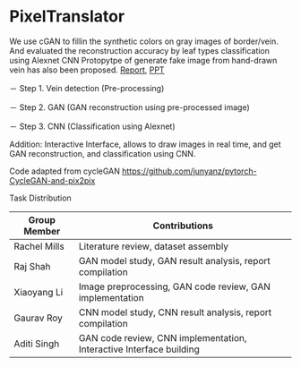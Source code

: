 # PixelTranslator
 We use cGAN to fillin the synthetic colors on gray images of border/vein. And evaluated the reconstruction accuracy by leaf types classification using Alexnet CNN Protopytpe of generate fake image from hand-drawn vein has also been proposed.
[Report](https://www.researchgate.net/publication/343178751_Synthetic_Leaf_generation_using_Conditional_Adversarial_Networks_and_classification_with_CNN), [PPT](https://www.researchgate.net/publication/325156994_Synthetic_Leaf_generation_using_Conditional_Adversarial_Networks_and_classification_with_CNN?ev=project)


－ Step 1. Vein detection (Pre-processing)

－ Step 2. GAN            (GAN reconstruction using pre-processed image)

－ Step 3. CNN            (Classification using Alexnet)


Addition: Interactive Interface, allows to draw images in real time, and get GAN reconstruction, and classification using CNN. 

Code adapted from cycleGAN https://github.com/junyanz/pytorch-CycleGAN-and-pix2pix


Task Distribution

Group Member |	Contributions
------| -----
Rachel Mills |	Literature review, dataset assembly | report compilation
Raj Shah |	GAN model study, GAN result analysis, report compilation
Xiaoyang Li |	Image preprocessing, GAN code review, GAN implementation
Gaurav Roy |	CNN model study, CNN result analysis, report compilation
Aditi Singh	| GAN code review, CNN implementation, Interactive Interface building
